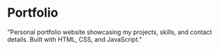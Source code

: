 # Portfolio
"Personal portfolio website showcasing my projects, skills, and contact details. Built with HTML, CSS, and JavaScript."
